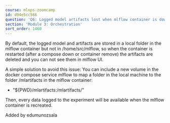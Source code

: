 ```yaml
---
course: mlops-zoomcamp
id: d94e5cc566
question: 'Q6: Logged model artifacts lost when mlflow container is down or removed'
section: 'Module 3: Orchestration'
sort_order: 1460
---
```


By default, the logged model and artifacts are stored in a local folder in the mlflow container but not in /home/src/mlflow, so when the container is restarted (after a compose down or container remove) the artifacts are deleted and you can not see them in mlflow UI.

A simple solution to avoid this issue: You can include a new volume in the docker compose service mlflow to map a folder in the local machine to the folder /mlartifacts in the mlflow container:

- "${PWD}/mlartifacts:/mlartifacts/"

Then, every data logged to the experiment will be available when the mlflow container is recreated.

Added by edumunozsala


